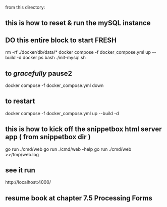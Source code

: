 from this directory:

## this is how to reset & run the mySQL instance

## DO this entire block to start FRESH
rm -rf ./docker/db/data/*
docker compose -f docker_compose.yml up --build -d
docker ps
bash ./init-mysql.sh

## to *gracefully* pause2
docker compose -f docker_compose.yml down

## to restart
docker compose -f docker_compose.yml up --build -d

## this is how to kick off the snippetbox html server app ( from snippetbox dir )

go run ./cmd/web
go run ./cmd/web -help
go run ./cmd/web >>/tmp/web.log

## see it run
http://localhost:4000/

## resume book at chapter 7.5 Processing Forms

